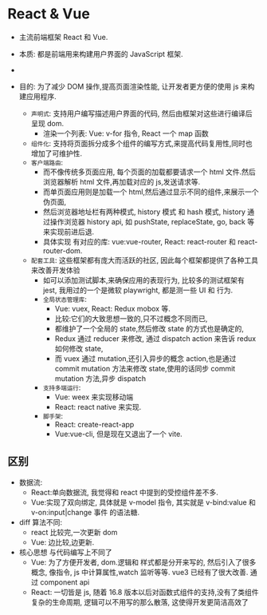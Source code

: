 # React & Vue

-   主流前端框架 React 和 Vue.

-   本质: 都是前端用来构建用户界面的 JavaScript 框架.
-
-   目的: 为了减少 DOM 操作,提高页面渲染性能, 让开发者更方便的使用 js 来构建应用程序.
    -   `声明式`: 支持用户编写描述用户界面的代码, 然后由框架对这些进行编译后呈现 dom.
        -   渲染一个列表: Vue: v-for 指令, React 一个 map 函数
    -   `组件化`: 支持将页面拆分成多个组件的编写方式,来提高代码复用性,同时也增加了可维护性.
    -   `客户端路由`:
        -   而不像传统多页面应用, 每个页面的加载都要请求一个 html 文件.然后浏览器解析 html 文件,再加载对应的 js,发送请求等.
        -   而单页面应用则是加载一个 html,然后通过显示不同的组件,来展示一个伪页面,
        -   然后浏览器地址栏有两种模式, history 模式 和 hash 模式, history 通过操作浏览器 history api, 如 pushState, replaceState, go, back 等来实现前进后退.
        -   具体实现 有对应的库: vue:vue-router, React: react-router 和 react-router-dom.
    -   `配套工具`: 这些框架都有庞大而活跃的社区, 因此每个框架都提供了各种工具来改善开发体验
        -   如可以添加测试脚本,来确保应用的表现行为, 比较多的测试框架有 jest, 我用过的一个是微软 playwright, 都是测一些 UI 和 行为.
        -   `全局状态管理库`:
            -   Vue: vuex, React: Redux mobox 等.
            -   比较:它们的大致思想一致的,只不过概念不同而已,
            -   都维护了一个全局的 state,然后修改 state 的方式也是确定的,
            -   Redux 通过 reducer 来修改, 通过 dispatch action 来告诉 redux 如何修改 state,
            -   而 vuex 通过 mutation,还引入异步的概念 action,也是通过 commit mutation 方法来修改 state,使用的话同步 commit mutation 方法,异步 dispatch
        -   `支持多端运行`:
            -   Vue: weex 来实现移动端
            -   React: react native 来实现.
        -   `脚手架`:
            -   React: create-react-app
            -   Vue:vue-cli, 但是现在又退出了一个 vite.

## 区别

-   数据流:
    -   React:单向数据流, 我觉得和 react 中提到的受控组件差不多.
    -   Vue:实现了双向绑定, 具体就是 v-model 指令, 其实就是 v-bind:value 和 v-on:input|change 事件 的语法糖.
-   diff 算法不同:
    -   react 比较完,一次更新 dom
    -   Vue: 边比较,边更新.
-   核心思想 与代码编写上不同了
    -   Vue: 为了方便开发者, dom.逻辑和 样式都是分开来写的, 然后引入了很多概念, 像指令, js 中计算属性,watch 监听等等. vue3 已经有了很大改善. 通过 component api
    -   React: 一切皆是 js, 随着 16.8 版本以后对函数式组件的支持,没有了类组件复杂的生命周期, 逻辑可以不用写的那么散落, 这使得开发更简洁高效了
